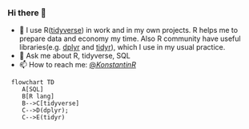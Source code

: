 ### Hi there 👋


- 📄 I use R([tidyverse](https://www.tidyverse.org/)) in work and in my own projects. R helps me to prepare data and economy my time. Also R community have useful libraries(e.g. [dplyr](https://dplyr.tidyverse.org/) and [tidyr](https://tidyr.tidyverse.org/)), which I use in my usual practice.
- 💬 Ask me about R, tidyverse, SQL
- 📫 How to reach me: [@_KonstantinR_](https://twitter.com/_KonstantinR_)  
```mermaid
 flowchart TD
    A[SQL]
    B[R lang]
    B-->C[tidyverse]
    C-->D(dplyr);
    C-->E(tidyr)
```

